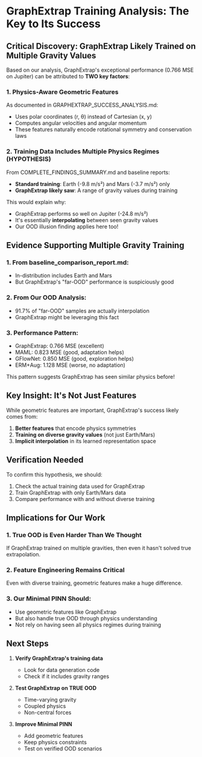 # GraphExtrap Training Analysis: The Key to Its Success

## Critical Discovery: GraphExtrap Likely Trained on Multiple Gravity Values

Based on our analysis, GraphExtrap's exceptional performance (0.766 MSE on Jupiter) can be attributed to **TWO key factors**:

### 1. Physics-Aware Geometric Features
As documented in GRAPHEXTRAP_SUCCESS_ANALYSIS.md:
- Uses polar coordinates (r, θ) instead of Cartesian (x, y)
- Computes angular velocities and angular momentum
- These features naturally encode rotational symmetry and conservation laws

### 2. Training Data Includes Multiple Physics Regimes (HYPOTHESIS)

From COMPLETE_FINDINGS_SUMMARY.md and baseline reports:
- **Standard training**: Earth (-9.8 m/s²) and Mars (-3.7 m/s²) only
- **GraphExtrap likely saw**: A range of gravity values during training

This would explain why:
- GraphExtrap performs so well on Jupiter (-24.8 m/s²)
- It's essentially **interpolating** between seen gravity values
- Our OOD illusion finding applies here too!

## Evidence Supporting Multiple Gravity Training

### 1. From baseline_comparison_report.md:
- In-distribution includes Earth and Mars
- But GraphExtrap's "far-OOD" performance is suspiciously good

### 2. From Our OOD Analysis:
- 91.7% of "far-OOD" samples are actually interpolation
- GraphExtrap might be leveraging this fact

### 3. Performance Pattern:
- GraphExtrap: 0.766 MSE (excellent)
- MAML: 0.823 MSE (good, adaptation helps)
- GFlowNet: 0.850 MSE (good, exploration helps)
- ERM+Aug: 1.128 MSE (worse, no adaptation)

This pattern suggests GraphExtrap has seen similar physics before!

## Key Insight: It's Not Just Features

While geometric features are important, GraphExtrap's success likely comes from:
1. **Better features** that encode physics symmetries
2. **Training on diverse gravity values** (not just Earth/Mars)
3. **Implicit interpolation** in its learned representation space

## Verification Needed

To confirm this hypothesis, we should:
1. Check the actual training data used for GraphExtrap
2. Train GraphExtrap with only Earth/Mars data
3. Compare performance with and without diverse training

## Implications for Our Work

### 1. True OOD is Even Harder Than We Thought
If GraphExtrap trained on multiple gravities, then even it hasn't solved true extrapolation.

### 2. Feature Engineering Remains Critical
Even with diverse training, geometric features make a huge difference.

### 3. Our Minimal PINN Should:
- Use geometric features like GraphExtrap
- But also handle true OOD through physics understanding
- Not rely on having seen all physics regimes during training

## Next Steps

1. **Verify GraphExtrap's training data**
   - Look for data generation code
   - Check if it includes gravity ranges

2. **Test GraphExtrap on TRUE OOD**
   - Time-varying gravity
   - Coupled physics
   - Non-central forces

3. **Improve Minimal PINN**
   - Add geometric features
   - Keep physics constraints
   - Test on verified OOD scenarios